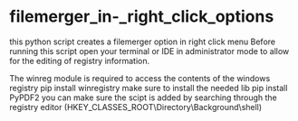 # filemerger_in-_right_click_options
this python script creates a filemerger option in right click menu
Before running this script open your terminal or IDE in administrator mode to allow for the editing of registry information.

The winreg module is required to access the contents of the windows registry
pip install winregistry
make sure to install the needed lib
pip install PyPDF2
you can make sure the scipt is added by searching through the registry editor (HKEY_CLASSES_ROOT\Directory\Background\shell)
